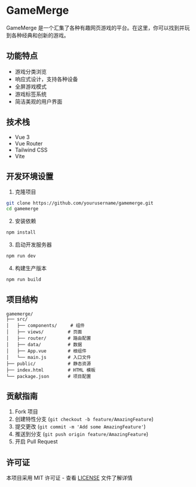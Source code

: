 # GameMerge

GameMerge 是一个汇集了各种有趣网页游戏的平台。在这里，你可以找到并玩到各种经典和创新的游戏。

## 功能特点

- 游戏分类浏览
- 响应式设计，支持各种设备
- 全屏游戏模式
- 游戏标签系统
- 简洁美观的用户界面

## 技术栈

- Vue 3
- Vue Router
- Tailwind CSS
- Vite

## 开发环境设置

1. 克隆项目
```bash
git clone https://github.com/yourusername/gamemerge.git
cd gamemerge
```

2. 安装依赖
```bash
npm install
```

3. 启动开发服务器
```bash
npm run dev
```

4. 构建生产版本
```bash
npm run build
```

## 项目结构

```
gamemerge/
├── src/
│   ├── components/     # 组件
│   ├── views/         # 页面
│   ├── router/        # 路由配置
│   ├── data/          # 数据
│   ├── App.vue        # 根组件
│   └── main.js        # 入口文件
├── public/            # 静态资源
├── index.html         # HTML 模板
└── package.json       # 项目配置
```

## 贡献指南

1. Fork 项目
2. 创建特性分支 (`git checkout -b feature/AmazingFeature`)
3. 提交更改 (`git commit -m 'Add some AmazingFeature'`)
4. 推送到分支 (`git push origin feature/AmazingFeature`)
5. 开启 Pull Request

## 许可证

本项目采用 MIT 许可证 - 查看 [LICENSE](LICENSE) 文件了解详情 